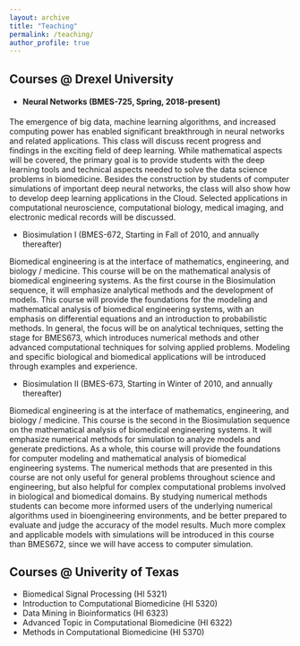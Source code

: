 ```yaml
---
layout: archive
title: "Teaching"
permalink: /teaching/
author_profile: true
---
```


## Courses @ Drexel University
  * #### Neural Networks (BMES-725, Spring, 2018-present)
  
  The emergence of big data, machine learning algorithms, and increased computing power has enabled significant breakthrough in neural networks and related applications. This class will discuss recent progress and findings in the exciting field of deep learning. While mathematical aspects will be covered, the primary goal is to provide students with the deep learning tools and technical aspects needed to solve the data science problems in biomedicine. Besides the construction by students of computer simulations of important deep neural networks, the class will also show how to develop deep learning applications in the Cloud. Selected applications in computational neuroscience, computational biology, medical imaging, and electronic medical records will be discussed.
  
  * Biosimulation I (BMES-672, Starting in Fall of 2010, and annually thereafter)
  
  Biomedical engineering is at the interface of mathematics, engineering, and biology / medicine. This course will be on the mathematical analysis of biomedical engineering systems. As the first course in the Biosimulation sequence, it will emphasize analytical methods and the development of models. This course will provide the foundations for the modeling and mathematical analysis of biomedical engineering systems, with an emphasis on differential equations and an introduction to probabilistic methods. In general, the focus will be on analytical techniques, setting the stage for BMES673, which introduces numerical methods and other advanced computational techniques for solving applied problems. Modeling and specific biological and biomedical applications will be introduced through examples and experience.
  
  * Biosimulation II (BMES-673, Starting in Winter of 2010, and annually thereafter)
  
  Biomedical engineering is at the interface of mathematics, engineering, and biology / medicine. This course is the second in the Biosimulation sequence on the mathematical analysis of biomedical engineering systems. It will emphasize numerical methods for simulation to analyze models and generate predictions. As a whole, this course will provide the foundations for computer modeling and mathematical analysis of biomedical engineering systems. The numerical methods that are presented in this course are not only useful for general problems throughout science and engineering, but also helpful for complex computational problems involved in biological and biomedical domains. By studying numerical methods students can become more informed users of the underlying numerical algorithms used in bioengineering environments, and be better prepared to evaluate and judge the accuracy of the model results. Much more complex and applicable models with simulations will be introduced in this course than BMES672, since we will have access to computer simulation.

## Courses @ Univerity of Texas
  * Biomedical Signal Processing (HI 5321) 
  * Introduction to Computational Biomedicine (HI 5320)
  * Data Mining in Bioinformatics (HI 6323)
  * Advanced Topic in Computational Biomedicine (HI 6322)
  * Methods in Computational Biomedicine (HI 5370)

